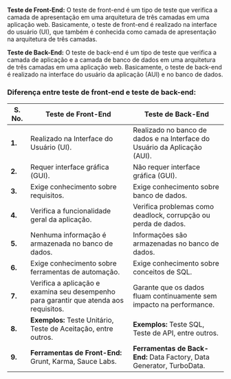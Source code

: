 **Teste de Front-End:** O teste de front-end é um tipo de teste que verifica a camada de apresentação em uma arquitetura de três camadas em uma aplicação web. Basicamente, o teste de front-end é realizado na interface do usuário (UI), que também é conhecida como camada de apresentação na arquitetura de três camadas.

**Teste de Back-End:** O teste de back-end é um tipo de teste que verifica a camada de aplicação e a camada de banco de dados em uma arquitetura de três camadas em uma aplicação web. Basicamente, o teste de back-end é realizado na interface do usuário da aplicação (AUI) e no banco de dados.

### **Diferença entre teste de front-end e teste de back-end:**

|**S. No.**|**Teste de Front-End**|**Teste de Back-End**|
|---|---|---|
|**1.**|Realizado na Interface do Usuário (UI).|Realizado no banco de dados e na Interface do Usuário da Aplicação (AUI).|
|**2.**|Requer interface gráfica (GUI).|Não requer interface gráfica (GUI).|
|**3.**|Exige conhecimento sobre requisitos.|Exige conhecimento sobre banco de dados.|
|**4.**|Verifica a funcionalidade geral da aplicação.|Verifica problemas como deadlock, corrupção ou perda de dados.|
|**5.**|Nenhuma informação é armazenada no banco de dados.|Informações são armazenadas no banco de dados.|
|**6.**|Exige conhecimento sobre ferramentas de automação.|Exige conhecimento sobre conceitos de SQL.|
|**7.**|Verifica a aplicação e examina seu desempenho para garantir que atenda aos requisitos.|Garante que os dados fluam continuamente sem impacto na performance.|
|**8.**|**Exemplos:** Teste Unitário, Teste de Aceitação, entre outros.|**Exemplos:** Teste SQL, Teste de API, entre outros.|
|**9.**|**Ferramentas de Front-End:** Grunt, Karma, Sauce Labs.|**Ferramentas de Back-End:** Data Factory, Data Generator, TurboData.|
